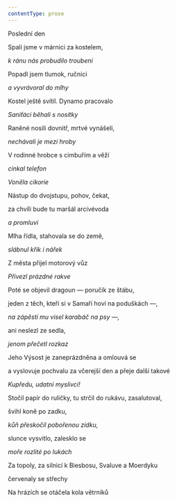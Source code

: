 ```yaml
---
contentType: prose
---
```


Poslední den

Spali jsme v márnici za kostelem,

_k ránu nás probudilo troubení_

Popadl jsem tlumok, ručnici

_a vyvrávoral do mlhy_

Kostel ještě svítil. Dynamo pracovalo

_Saniťáci běhali s nosítky_

Raněné nosili dovnitř, mrtvé vynášeli,

_nechávali je mezi hroby_

V rodinné hrobce s cimbuřím a věží

_cinkal telefon_

_Voněla cikorie_

Nástup do dvojstupu, pohov, čekat,

za chvíli bude tu maršál arcivévoda

_a promluví_

Mlha řídla, stahovala se do země,

_slábnul křik i nářek_

Z města přijel motorový vůz

_Přivezl prázdné rakve_

Poté se objevil dragoun — poručík ze štábu,

jeden z těch, kteří si v Samaří hoví na poduškách —,

_na zápěstí mu visel karabáč na psy —,_

ani neslezl ze sedla,

_jenom přečetl rozkaz_

Jeho Výsost je zaneprázdněna a omlouvá se

a vyslovuje pochvalu za včerejší den a přeje další takové

_Kupředu, udatní myslivci!_

Stočil papír do ruličky, tu strčil do rukávu, zasalutoval,

švihl koně po zadku,

_kůň přeskočil pobořenou zídku,_

slunce vysvitlo, zalesklo se

_moře rozlité po lukách_

Za topoly, za silnicí k Biesbosu, Svaluve a Moerdyku

červenaly se střechy

Na hrázích se otáčela kola větrníků
